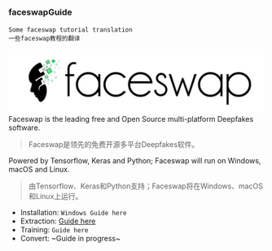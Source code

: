 ### faceswapGuide
    Some faceswap tutorial translation
    一些faceswap教程的翻译

![faceswap](https://github.com/yaoshuguo/faceswapGuide/blob/master/images/faceswap.jpg)<br>
Faceswap is the leading free and Open Source multi-platform Deepfakes software.<br>
> Faceswap是领先的免费开源多平台Deepfakes软件。

Powered by Tensorflow, Keras and Python; Faceswap will run on Windows, macOS and Linux.<br>
> 由Tensorflow、Keras和Python支持；Faceswap将在Windows、macOS和Linux上运行。

* Installation: `Windows Guide here`
* Extraction: [Guide here](Extraction.md)
* Training: `Guide here`
* Convert: ~Guide in progress~
